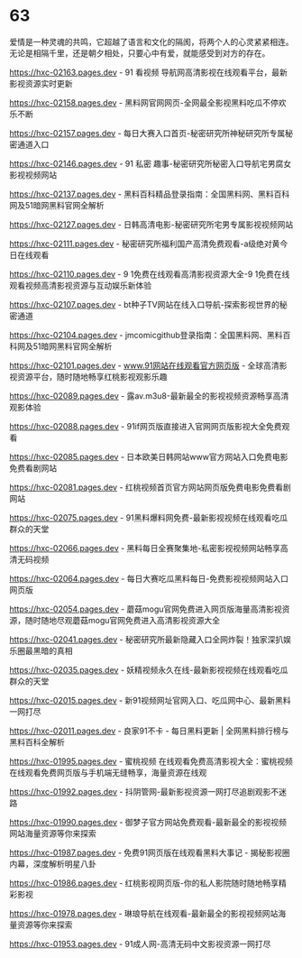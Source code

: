 # 63
爱情是一种灵魂的共鸣，它超越了语言和文化的隔阂，将两个人的心灵紧紧相连。无论是相隔千里，还是朝夕相处，只要心中有爱，就能感受到对方的存在。

https://hxc-02163.pages.dev - 91 看视频 导航网高清影视在线观看平台，最新影视资源实时更新

https://hxc-02158.pages.dev - 黑料网官网网页-全网最全影视黑料吃瓜不停欢乐不断

https://hxc-02157.pages.dev - 每日大赛入口首页-秘密研究所神秘研究所专属秘密通道入口

https://hxc-02146.pages.dev - 91  私密  趣事-秘密研究所秘密入口导航宅男腐女影视视频网站

https://hxc-02137.pages.dev - 黑料百科精品登录指南：全国黑料网、黑料百科网及51暗网黑料官网全解析

https://hxc-02127.pages.dev - 日韩高清电影-秘密研究所宅男专属影视视频网站

https://hxc-02111.pages.dev - 秘密研究所福利国产高清免费观看-a级绝对黄今日在线观看

https://hxc-02110.pages.dev - 9 1免费在线观看高清影视资源大全-9 1免费在线观看视频高清影视资源与互动娱乐新体验

https://hxc-02107.pages.dev - bt种子TV网站在线入口导航-探索影视世界的秘密通道

https://hxc-02104.pages.dev - jmcomicgithub登录指南：全国黑料网、黑料百科网及51暗网黑料官网全解析

https://hxc-02101.pages.dev - www.91网站在线观看官方网页版 - 全球高清影视资源平台，随时随地畅享红桃影视观影乐趣

https://hxc-02089.pages.dev - 露av.m3u8-最新最全的影视视频资源畅享高清观影体验

https://hxc-02088.pages.dev - 91if网页版直接进入官网网页版影视大全免费观看

https://hxc-02085.pages.dev - 日本欧美日韩网站www官方网站入口免费电影免费看剧网站

https://hxc-02081.pages.dev - 红桃视频首页官方网站网页版免费电影免费看剧网站

https://hxc-02075.pages.dev - 91黑料爆料网免费-最新影视视频在线观看吃瓜群众的天堂

https://hxc-02066.pages.dev - 黑料每日全赛聚集地-私密影视视频网站畅享高清无码视频

https://hxc-02064.pages.dev - 每日大赛吃瓜黑料每日-免费影视视频网站入口网页版

https://hxc-02054.pages.dev - 蘑菇mogu官网免费进入网页版海量高清影视资源，随时随地尽观蘑菇mogu官网免费进入高清影视资源大全

https://hxc-02041.pages.dev - 秘密研究所最新隐藏入口全网炸裂！独家深扒娱乐圈最黑暗的真相

https://hxc-02035.pages.dev - 妖精视频永久在线-最新影视视频在线观看吃瓜群众的天堂

https://hxc-02015.pages.dev - 新91视频网址官网入口、吃瓜网中心、最新黑料一网打尽

https://hxc-02011.pages.dev - 良家91不卡 - 每日黑料更新 | 全网黑料排行榜与黑料百科全解析

https://hxc-01995.pages.dev - 蜜桃视频 在线观看免费高清影视大全：蜜桃视频 在线观看免费网页版与手机端无缝畅享，海量资源在线观

https://hxc-01992.pages.dev - 抖阴管网-最新影视资源一网打尽追剧观影不迷路

https://hxc-01990.pages.dev - 御梦子官方网站免费观看-最新最全的影视视频网站海量资源等你来探索

https://hxc-01987.pages.dev - 免费91网页版在线观看黑料大事记 - 揭秘影视圈内幕，深度解析明星八卦

https://hxc-01986.pages.dev - 红桃影视网页版-你的私人影院随时随地畅享精彩影视

https://hxc-01978.pages.dev - 琳琅导航在线观看-最新最全的影视视频网站海量资源等你来探索

https://hxc-01953.pages.dev - 91成人网-高清无码中文影视资源一网打尽
